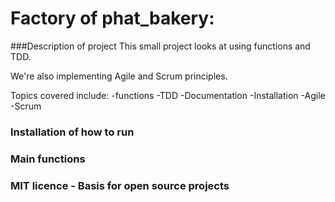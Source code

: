 # Factory of phat_bakery:


###Description of project
This small project looks at using functions and TDD.

We're also implementing Agile and Scrum principles.

Topics covered include:
-functions
-TDD
-Documentation
-Installation
-Agile
-Scrum

### Installation of how to run


### Main functions

### MIT licence - Basis for open source projects